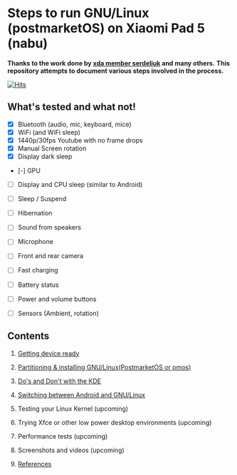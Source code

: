 # Steps to run GNU/Linux (postmarketOS) on Xiaomi Pad 5 (nabu)

**Thanks to the work done by [xda member serdeliuk](https://forum.xda-developers.com/t/rom-postmarketos-linux-boot-on-xiaomi-pad-5-nabu.4454143/) and many others.**
**This repository attempts to document various steps involved in the process.**

[![Hits](https://hits.seeyoufarm.com/api/count/incr/badge.svg?url=https%3A%2F%2Fgithub.com%2Fsrikantpatnaik%2Flinux-on-xiaomi-pad-5&count_bg=%2379C83D&title_bg=%23555555&icon=&icon_color=%23E7E7E7&title=hits&edge_flat=false)](https://hits.seeyoufarm.com)

## What's tested and what not!

- [x] Bluetooth (audio, mic, keyboard, mice)
- [x] WiFi (and WiFi sleep)
- [x] 1440p/30fps Youtube with no frame drops
- [x] Manual Screen rotation
- [x] Display dark sleep 
- [-] GPU 
- [ ] Display and CPU sleep (similar to Android)
- [ ] Sleep / Suspend
- [ ] Hibernation
- [ ] Sound from speakers
- [ ] Microphone
- [ ] Front and rear camera
- [ ] Fast charging
- [ ] Battery status
- [ ] Power and volume buttons
- [ ] Sensors (Ambient, rotation)


## Contents

1. [Getting device ready](root.md)

2. [Partitioning & installing GNU/Linux(PostmarketOS or pmos)](installing-postmarketOS.md)

3. [Do's and Don't with the KDE](kde-tweaks.md)

4. [Switching between Android and GNU/Linux](switch-slots.md)

5. Testing your Linux Kernel (upcoming)

6. Trying Xfce or other low power desktop environments (upcoming)

7. Performance tests (upcoming)

8. Screenshots and videos (upcoming)

9. [References](references.md)

